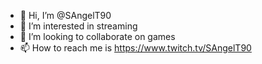 - 👋 Hi, I’m @SAngelT90
- 👀 I’m interested in streaming
- 💞️ I’m looking to collaborate on games
- 📫 How to reach me is https://www.twitch.tv/SAngelT90

<!---
SAngelT90/SAngelT90 is a ✨ special ✨ repository because its `README.md` (this file) appears on your GitHub profile.
You can click the Preview link to take a look at your changes.
--->
